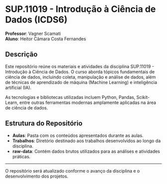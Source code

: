 # SUP.11019 - Introdução à Ciência de Dados (ICDS6)

**Professor**: Vagner Scamati  
**Aluno**: Heitor Câmara Costa Fernandes  

## Descrição

Este repositório reúne os materiais e atividades da disciplina SUP.11019 - Introdução à Ciência de Dados. O curso aborda tópicos fundamentais de ciência de dados, incluindo coleta, manipulação e análise de dados, além de técnicas de aprendizado de máquina (Machine Learning) e inteligência artificial (IA). 

As tecnologias e bibliotecas utilizadas incluem Python, Pandas, Scikit-Learn, entre outras ferramentas modernas amplamente aplicadas na área de ciência de dados.

## Estrutura do Repositório

- **Aulas**: Pasta com os conteúdos apresentados durante as aulas.
- **Trabalhos**: Diretório destinado aos trabalhos desenvolvidos ao longo da disciplina.
- **raw-data**: Contém dados brutos utilizados para as análises e atividades práticas.

---

O repositório será atualizado conforme o avanço da disciplina e o desenvolvimento dos projetos.
